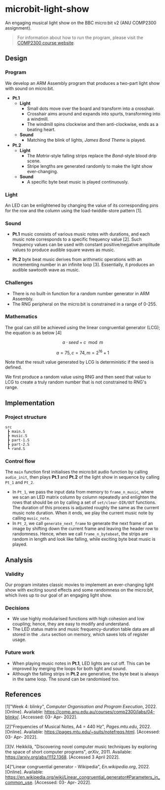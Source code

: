 # microbit-light-show

An engaging musical light show on the BBC micro:bit v2 (ANU COMP2300 assignment).

> For information about how to run the program, please visit the [COMP2300 course website](https://comp.anu.edu.au/courses/comp2300/).

## Design

### Program

We develop an ARM Assembly program that produces a two-part light show with sound on micro:bit.

- **Pt.1**
  - **Light**
    - Small dots move over the board and transform into a crosshair.
    - Crosshair aims around and expands into spurts, transforming into a windmill.
    - The windmill spins clockwise and then anti-clockwise, ends as a beating heart.
  - **Sound**  
    - Matching the blink of lights, *James Bond Theme* is played.
- **Pt.2**
  - **Light**
    - The *Matrix*-style falling strips replace the *Bond*-style blood drip scene. 
    - Stripe lengths are generated randomly to make the light show ever-changing.
  - **Sound** 
    - A specific byte beat music is played continuously.

### Light

An LED can be enlightened by changing the value of its corresponding pins for the row and the column using the load-twiddle-store pattern [1].

### Sound

- **Pt.1** music consists of various music notes with durations, and each music note corresponds to a specific frequency value [2]. Such frequency values can be used with constant positive/negative amplitude values to produce audible square waves as music.

- **Pt.2** byte beat music derives from arithmetic operations with an incrementing number in an infinite loop [3]. Essentially, it produces an audible sawtooth wave as music. 

### Challenges

- There is no built-in function for a random number generator in ARM Assembly.
- The RNG peripheral on the micro:bit is constrained in a range of 0-255.

### Mathematics

The goal can still be achieved using the linear congruential generator (LCG); the equation is as below [4]

$$ a \cdot seed + c \mod m $$

$$ a = 75, c = 74, m = 2^{16} + 1 $$

Note that the result value generated by LCG is deterministic if the seed is defined. 

We first produce a random value using RNG and then seed that value to LCG to create a truly random number that is not constrained to RNG's range.

## Implementation

### Project structure

```
src
 ┣ main.S      
 ┣ music.S     
 ┣ part-1.S     
 ┣ part-2.S    
 ┗ rand.S      
```

### Control flow

The `main` function first initialises the micro:bit audio function by calling `audio_init`, then plays **Pt.1** and **Pt.2** of the light show in sequence by calling `Pt_1` and `Pt_2`. 

- In `Pt_1`, we pass the input data from memory to `frame_n_music`, where we scan an LED matrix column by column repeatedly and enlighten the rows that should be on by calling a set of `set/clear-DIR/OUT` functions. The duration of this process is adjusted roughly the same as the current music note duration. When it ends, we play the current music note by calling `music_note`.
- In `Pt_2`, we call `generate_next_frame` to generate the next frame of an image by shifting down the current frame and leaving the header row to randomness. Hence, when we call `frame_n_bytebeat`, the strips are random in length and look like falling, while exciting byte beat music is played.

## Analysis

### Validity

Our program imitates classic movies to implement an ever-changing light show with exciting sound effects and some randomness on the micro:bit, which lives up to our goal of an engaging light show.

### Decisions

- We use highly modularised functions with high cohesion and low coupling; hence, they are easy to modify and understand.
- The LED status matrix and music frequency-duration table data are all stored in the `.data` section on memory, which saves lots of register usage.

### Future work

- When playing music notes in **Pt.1**, LED lights are cut off. This can be improved by merging the loops for both light and sound.
- Although the falling strips in **Pt.2** are generative, the byte beat is always in the same loop. The sound can be randomised too.

## References

[1]"Week 4: blinky", *Computer Organisation and Program Execution*, 2022. [Online]. Available: https://comp.anu.edu.au/courses/comp2300/labs/04-blinky/. [Accessed: 03- Apr- 2022].

[2]"Frequencies of Musical Notes, A4 = 440 Hz", *Pages.mtu.edu*, 2022. [Online]. Available: https://pages.mtu.edu/~suits/notefreqs.html. [Accessed: 03- Apr- 2022].

[3]V. Heikkilä, "Discovering novel computer music techniques by exploring the space of short computer programs", *arXiv*, 2011. Available: https://arxiv.org/abs/1112.1368. [Accessed 3 April 2022].

[4]"Linear congruential generator - Wikipedia", *En.wikipedia.org*, 2022. [Online]. Available: https://en.wikipedia.org/wiki/Linear_congruential_generator#Parameters_in_common_use. [Accessed: 03- Apr- 2022].
